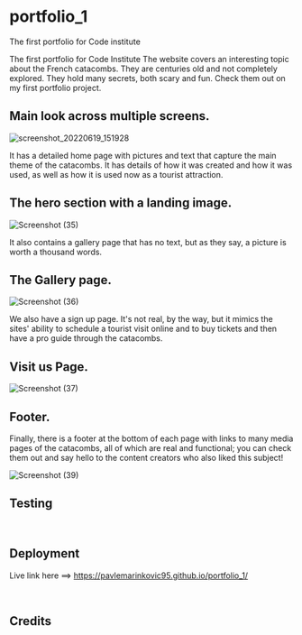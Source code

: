 # portfolio_1
The first portfolio for Code institute 

The first portfolio for Code Institute The website covers an interesting topic about the French catacombs. They are centuries old and not completely explored. They hold many secrets, both scary and fun. Check them out on my first portfolio project.
<h2>Main look across multiple screens.</h2>

![screenshot_20220619_151928](https://user-images.githubusercontent.com/105302576/176996157-4289541d-a360-4b28-9177-b8dcca695ba6.png)

It has a detailed home page with pictures and text that capture the main theme of the catacombs. It has details of how it was created and how it was used, as well as how it is used now as a tourist attraction.
<br>
<h2>The hero section with a landing image.</h2>

![Screenshot (35)](https://user-images.githubusercontent.com/105302576/176996275-5f21f331-ea31-4b2c-a3bc-fd86b0d75e37.jpg)

It also contains a gallery page that has no text, but as they say, a picture is worth a thousand words.
<br>
<h2>The Gallery page.</h2>

![Screenshot (36)](https://user-images.githubusercontent.com/105302576/176996297-aa762aca-5996-4f1f-be3e-1e9827cd268b.jpg)

We also have a sign up page. It's not real, by the way, but it mimics the sites' ability to schedule a tourist visit online and to buy tickets and then have a pro guide through the catacombs.
<br>
<h2>Visit us Page.</h2>

![Screenshot (37)](https://user-images.githubusercontent.com/105302576/176996349-a64cc520-53e3-4059-bb1b-e755fb73ef3e.jpg)
<br>
<h2>Footer.</h2>

Finally, there is a footer at the bottom of each page with links to many media pages of the catacombs, all of which are real and functional; you can check them out and say hello to the content creators who also liked this subject!

![Screenshot (39)](https://user-images.githubusercontent.com/105302576/176996395-540f7bb4-2fb4-463d-92c0-127810137608.jpg)
<br>
<h2>Testing</h2>



<br>
<h2>Deployment</h2>

Live link here ==>  https://pavlemarinkovic95.github.io/portfolio_1/

<br>
<h2>Credits</h2>

